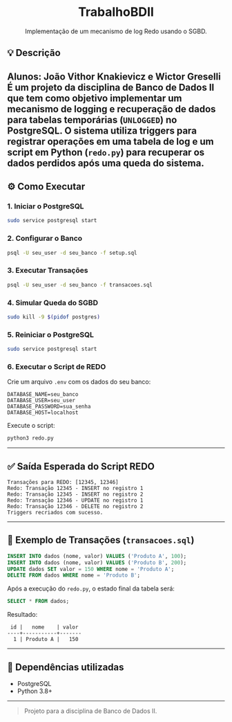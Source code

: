 <div align="center">
  <h1 align="center">TrabalhoBDII</h1>

  <p align="center">
   Implementação de um mecanismo de log Redo usando o SGBD.
    <br />
  </p>
</div>

## 💡 Descrição
Alunos: João Vithor Knakievicz e Wictor Greselli
É um projeto da disciplina de Banco de Dados II que tem como objetivo implementar um mecanismo de logging e recuperação de dados para tabelas temporárias (`UNLOGGED`) no PostgreSQL. O sistema utiliza triggers para registrar operações em uma tabela de log e um script em Python (`redo.py`) para recuperar os dados perdidos após uma queda do sistema.
---

## ⚙️ Como Executar

### 1. Iniciar o PostgreSQL

```bash
sudo service postgresql start
```

### 2. Configurar o Banco

```bash
psql -U seu_user -d seu_banco -f setup.sql
```

### 3. Executar Transações

```bash
psql -U seu_user -d seu_banco -f transacoes.sql
```

### 4. Simular Queda do SGBD

```bash
sudo kill -9 $(pidof postgres)
```

### 5. Reiniciar o PostgreSQL

```bash
sudo service postgresql start
```

### 6. Executar o Script de REDO

Crie um arquivo `.env` com os dados do seu banco:

```
DATABASE_NAME=seu_banco
DATABASE_USER=seu_user
DATABASE_PASSWORD=sua_senha
DATABASE_HOST=localhost
```

Execute o script:

```bash
python3 redo.py
```

---

## ✅ Saída Esperada do Script REDO

```text
Transações para REDO: [12345, 12346]
Redo: Transação 12345 - INSERT no registro 1
Redo: Transação 12345 - INSERT no registro 2
Redo: Transação 12346 - UPDATE no registro 1
Redo: Transação 12346 - DELETE no registro 2
Triggers recriados com sucesso.
```

---

## 🧪 Exemplo de Transações (`transacoes.sql`)

```sql
INSERT INTO dados (nome, valor) VALUES ('Produto A', 100);
INSERT INTO dados (nome, valor) VALUES ('Produto B', 200);
UPDATE dados SET valor = 150 WHERE nome = 'Produto A';
DELETE FROM dados WHERE nome = 'Produto B';
```

Após a execução do `redo.py`, o estado final da tabela será:

```sql
SELECT * FROM dados;
```

Resultado:

```
 id |   nome    | valor
----+-----------+-------
  1 | Produto A |   150
```

---

## 🧰 Dependências utilizadas

- PostgreSQL
- Python 3.8+
---

> Projeto para a disciplina de Banco de Dados II.
